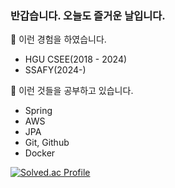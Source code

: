 ### 반갑습니다. 오늘도 즐거운 날입니다.

🔭 이런 경험을 하였습니다.
- HGU CSEE(2018 - 2024)
- SSAFY(2024-)

🌱 이런 것들을 공부하고 있습니다.
- Spring
- AWS
- JPA
- Git, Github
- Docker
<!--
**sootudio/sootudio** is a ✨ _special_ ✨ repository because its `README.md` (this file) appears on your GitHub profile.

Here are some ideas to get you started:

- 🔭 I’m currently working on ...
- 🌱 I’m currently learning ...
- 👯 I’m looking to collaborate on ...
- 🤔 I’m looking for help with ...
- 💬 Ask me about ...
- 📫 How to reach me: ...
- 😄 Pronouns: ...
- ⚡ Fun fact: ...
-->


[![Solved.ac Profile](http://mazassumnida.wtf/api/v2/generate_badge?boj=kswim57)](https://solved.ac/kswim57/)
